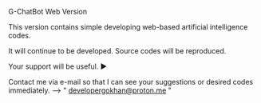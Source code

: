 G-ChatBot Web Version

This version contains simple developing web-based artificial intelligence codes. 

It will continue to be developed. Source codes will be reproduced. 

Your support will be useful.
►

Contact me via e-mail so that I can see your suggestions or desired codes immediately. 
-->  " developergokhan@proton.me "
